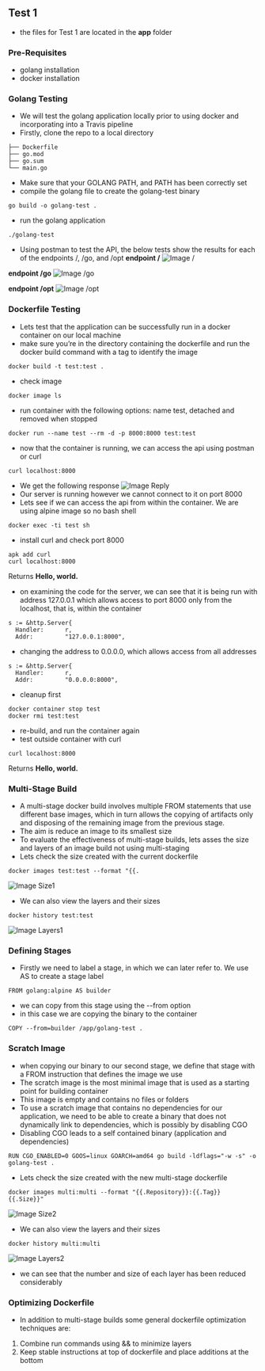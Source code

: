 ## Test 1

- the files for Test 1 are located in the **app** folder

### Pre-Requisites
- golang installation
- docker installation

### Golang Testing

- We will test the golang application locally prior to using docker and incorporating into a Travis pipeline
- Firstly, clone the repo to a local directory
```
├── Dockerfile
├── go.mod
├── go.sum
└── main.go
```
- Make sure that your GOLANG PATH, and PATH has been correctly set
- compile the golang file to create the golang-test binary
```
go build -o golang-test .
```
- run the golang application
```
./golang-test
```
- Using postman to test the API, the below tests show the results for each of the endpoints /, /go, and /opt
**endpoint /**
![Image /](https://github.com/mymatt/Technical-Test/blob/master/images/Post1.png)

**endpoint /go**
![Image /go](https://github.com/mymatt/Technical-Test/blob/master/images/Post2.png)

**endpoint /opt**
![Image /opt](https://github.com/mymatt/Technical-Test/blob/master/images/Post3.png)

### Dockerfile Testing

- Lets test that the application can be successfully run in a docker container on our local machine
- make sure you’re in the directory containing the dockerfile and run the docker build command with a tag to identify the image
```
docker build -t test:test .
```
- check image
```
docker image ls
```
- run container with the following options: name test, detached and removed when stopped
```
docker run --name test --rm -d -p 8000:8000 test:test
```
- now that the container is running, we can access the api using postman or curl
```
curl localhost:8000
```
- We get the following response
![Image Reply](https://github.com/mymatt/Technical-Test/blob/master/images/Reply1.png)
- Our server is running however we cannot connect to it on port 8000
- Lets see if we can access the api from within the container. We are using alpine image so no bash shell
```
docker exec -ti test sh
```
- install curl and check port 8000
```
apk add curl
curl localhost:8000
```
Returns **Hello, world.**

- on examining the code for the server, we can see that it is being run with address 127.0.0.1 which allows access to port 8000 only from the localhost, that is, within the container
```
s := &http.Server{
  Handler:      r,
  Addr:         "127.0.0.1:8000",
```
- changing the address to 0.0.0.0, which allows access from all addresses
```
s := &http.Server{
  Handler:      r,
  Addr:         "0.0.0.0:8000",
```
- cleanup first
```
docker container stop test
docker rmi test:test
```
- re-build, and run the container again
- test outside container with curl
```
curl localhost:8000
```
Returns **Hello, world.**

### Multi-Stage Build

- A multi-stage docker build involves multiple FROM statements that use different base images, which in turn allows the copying of artifacts only and disposing of the remaining image from the previous stage.
- The aim is reduce an image to its smallest size
- To evaluate the effectiveness of multi-stage builds, lets asses the size and layers of an image build not using multi-staging
- Lets check the size created with the current dockerfile
```
docker images test:test --format "{{.
```
![Image Size1](https://github.com/mymatt/Technical-Test/blob/master/images/Size1.png)  
- We can also view the layers and their sizes
```
docker history test:test
```
![Image Layers1](https://github.com/mymatt/Technical-Test/blob/master/images/Layers1.png)

### Defining Stages
- Firstly we need to label a stage, in which we can later refer to. We use AS to create a stage label
```
FROM golang:alpine AS builder
```
- we can copy from this stage using the --from option
- in this case we are copying the binary to the container
```
COPY --from=builder /app/golang-test .
```
### Scratch Image

- when copying our binary to our second stage, we define that stage with a FROM instruction that defines the image we use
- The scratch image is the most minimal image that is used as a starting point for building container
- This image is empty and contains no files or folders
- To use a scratch image that contains no dependencies for our application, we need to be able to create a binary that does not dynamically link to dependencies, which is possibly by disabling CGO
- Disabling CGO leads to a self contained binary (application and dependencies)
```
RUN CGO_ENABLED=0 GOOS=linux GOARCH=amd64 go build -ldflags="-w -s" -o golang-test .
```
- Lets check the size created with the new multi-stage dockerfile
```
docker images multi:multi --format "{{.Repository}}:{{.Tag}} {{.Size}}"
```
![Image Size2](https://github.com/mymatt/Technical-Test/blob/master/images/Size2.png)
- We can also view the layers and their sizes
```
docker history multi:multi
```
![Image Layers2](https://github.com/mymatt/Technical-Test/blob/master/images/Layers2.png)
- we can see that the number and size of each layer has been reduced considerably

### Optimizing Dockerfile

- In addition to multi-stage builds some general dockerfile optimization techniques are:
1) Combine run commands using && to minimize layers
2) Keep stable instructions at top of dockerfile and place additions at the bottom
